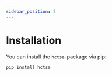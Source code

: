 ```yaml
---
sidebar_position: 2
---
```


# Installation

You can install the `hctsa`-package via pip:

```shell
pip install hctsa
```